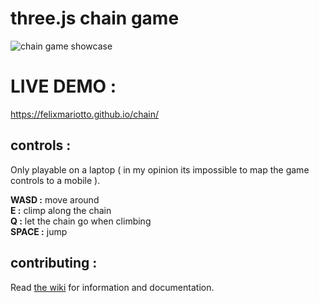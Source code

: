 # three.js chain game

![chain game showcase](https://i.ibb.co/c3pM8BW/opti.gif)

# LIVE DEMO :
https://felixmariotto.github.io/chain/

## controls :

Only playable on a laptop ( in my opinion its impossible to map the game controls to a mobile ).   

**WASD :** move around   
**E :** climp along the chain    
**Q :** let the chain go when climbing    
**SPACE :** jump


## contributing :

Read [the wiki](https://github.com/felixmariotto/chain-game/wiki) for information and documentation.
